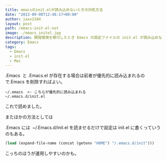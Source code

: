 ```yaml
---
title: emacsのinit.elが読み込めないときの対処方法
date: "2013-09-08T12:48:17+00:00"
author: jaxx2104
layout: post
path: /emacs-init-el-not
image: ./emacs_initel.jpg
description: 開発環境を移行したとき Emacs の設定ファイルの init.el が読み込めなくって、ちょっと困ったけどあっさり解決したので備忘録メモ。
category: Emacs
tags:
  - Emacs
  - init.el
  - Mac
---
```


.Emacs  と .Emacs.el が存在する場合は前者が優先的に読み込まれるので.Emacs を削除すればよい。

```
~/.emacs  <- こちらが優先的に読み込まれる
~/.emacs.d/init.el
```

これで読めました。

またほかの方法としては

.Emacs には  ~/.Emacs.d/init.el を読ませるだけで設定は init.el に書くっていうのもある。

```lisp
(load (expand-file-name (concat (getenv "HOME") "/.emacs.d/init")))
```

こっちのほうが運用しやすいのかも。
